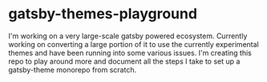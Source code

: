 # gatsby-themes-playground

I'm working on a very large-scale gatsby powered ecosystem. Currently working on converting a large portion of it to use the currently experimental themes and have been running into some various issues. I'm creating this repo to play around more and document all the steps I take to set up a gatsby-theme monorepo from scratch.
